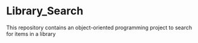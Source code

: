 # Library_Search
This repository contains an object-oriented programming project to search for items in a library
